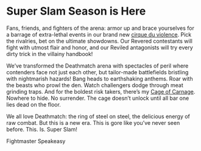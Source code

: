 # Super Slam Season is Here

Fans, friends, and fighters of the arena: armor up and brace yourselves for a barrage of extra-lethal events in our brand new [cirque du violence](./destination-deathmatch.md#cirque-du-violence). Pick the rivalries, bet on the ultimate showdowns. Our Revered contestants will fight with utmost flair and honor, and our Reviled antagonists will try every dirty trick in the villainy handbook!

We’ve transformed the Deathmatch arena with spectacles of peril where contenders face not just each other, but tailor-made battlefields bristling with nightmarish hazards! Bang heads to earthshaking anthems. Roar with the beasts who prowl the den. Watch challengers dodge through meat grinding traps. And for the boldest risk takers, there’s my [Cage of Carnage](./destination-deathmatch.md#cage-of-carnage). Nowhere to hide. No surrender. The cage doesn’t unlock until all bar one lies dead on the floor.

We all love Deathmatch: the ring of steel on steel, the delicious energy of raw combat. But this is a new era. This is gore like you’ve never seen before. This. Is. Super Slam!

Fightmaster Speakeasy
